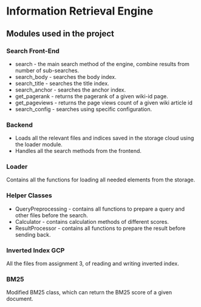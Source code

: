 # Information Retrieval Engine

## Modules used in the project

### Search Front-End
* search - the main search method of the engine, combine results from number of sub-searches.
* search_body - searches the body index.
* search_title - searches the title index.
* search_anchor - searches the anchor index.
* get_pagerank - returns the pagerank of a given wiki-id page.
* get_pageviews - returns the page views count of a given wiki article id
* search_config - searches using specific configuration.

### Backend
* Loads all the relevant files and indices saved in the storage cloud using the loader module.
* Handles all the search methods from the frontend.


### Loader
Contains all the functions for loading all needed elements from the storage.


### Helper Classes
* QueryPreprocessing - contains all functions to prepare a query and other files before the search.
* Calculator - contains calculation methods of different scores.
* ResultProcessor - contains all functions to prepare the result before sending back.

### Inverted Index GCP
All the files from assignment 3, of reading and writing inverted index.


### BM25
Modified BM25 class, which can return the BM25 score of a given document.

